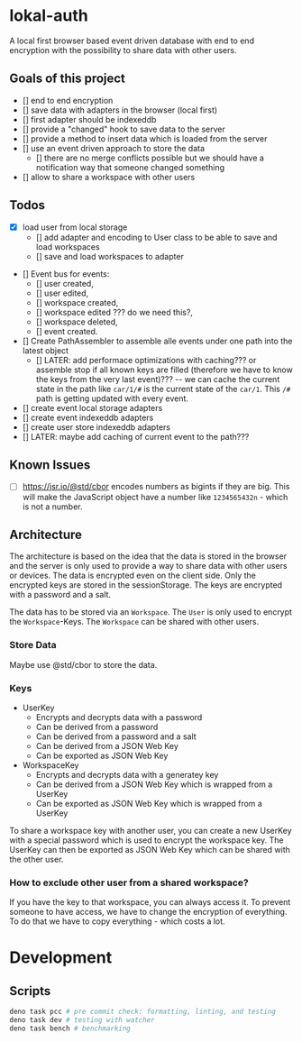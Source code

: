 # lokal-auth

A local first browser based event driven database with end to end encryption
with the possibility to share data with other users.

## Goals of this project

- [] end to end encryption
- [] save data with adapters in the browser (local first)
- [] first adapter should be indexeddb
- [] provide a "changed" hook to save data to the server
- [] provide a method to insert data which is loaded from the server
- [] use an event driven approach to store the data
  - [] there are no merge conflicts possible but we should have a notification
    way that someone changed something
- [] allow to share a workspace with other users

## Todos

- [x] load user from local storage
  - [] add adapter and encoding to User class to be able to save and load
    workspaces
  - [] save and load workspaces to adapter
- [] Event bus for events:
  - [] user created,
  - [] user edited,
  - [] workspace created,
  - [] workspace edited ??? do we need this?,
  - [] workspace deleted,
  - [] event created.
- [] Create PathAssembler to assemble alle events under one path into the latest
  object
  - [] LATER: add performace optimizations with caching??? or assemble stop if
    all known keys are filled (therefore we have to know the keys from the very
    last event)??? -- we can cache the current state in the path like `car/1/#`
    is the current state of the `car/1`. This `/#` path is getting updated with
    every event.
- [] create event local storage adapters
- [] create event indexeddb adapters
- [] create user store indexeddb adapters
- [] LATER: maybe add caching of current event to the path???

## Known Issues

- [ ] https://jsr.io/@std/cbor encodes numbers as bigints if they are big. This
      will make the JavaScript object have a number like `1234565432n` - which
      is not a number.

## Architecture

The architecture is based on the idea that the data is stored in the browser and
the server is only used to provide a way to share data with other users or
devices. The data is encrypted even on the client side. Only the encrypted keys
are stored in the sessionStorage. The keys are encrypted with a password and a
salt.

The data has to be stored via an `Workspace`. The `User` is only used to encrypt
the `Workspace`-Keys. The `Workspace` can be shared with other users.

### Store Data

Maybe use @std/cbor to store the data.

### Keys

- UserKey
  - Encrypts and decrypts data with a password
  - Can be derived from a password
  - Can be derived from a password and a salt
  - Can be derived from a JSON Web Key
  - Can be exported as JSON Web Key
- WorkspaceKey
  - Encrypts and decrypts data with a generatey key
  - Can be derived from a JSON Web Key which is wrapped from a UserKey
  - Can be exported as JSON Web Key which is wrapped from a UserKey

To share a workspace key with another user, you can create a new UserKey with a
special password which is used to encrypt the workspace key. The UserKey can
then be exported as JSON Web Key which can be shared with the other user.

### How to exclude other user from a shared workspace?

If you have the key to that workspace, you can always access it. To prevent
someone to have access, we have to change the encryption of everything. To do
that we have to copy everything - which costs a lot.

# Development

## Scripts

```bash
deno task pcc # pre commit check: formatting, linting, and testing
deno task dev # testing with watcher
deno task bench # benchmarking
```
